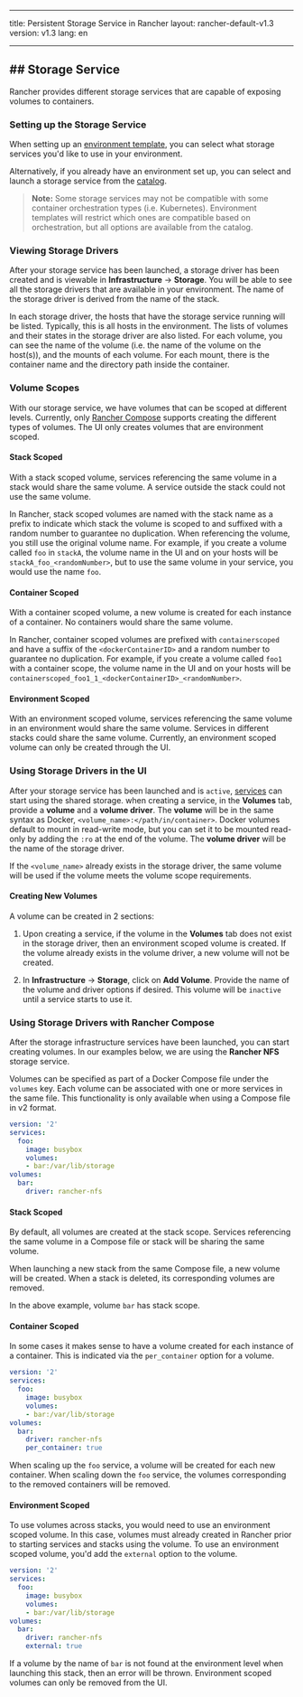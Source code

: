 * * *

title: Persistent Storage Service in Rancher layout: rancher-default-v1.3 version: v1.3 lang: en

* * *

## ## Storage Service

Rancher provides different storage services that are capable of exposing volumes to containers.

### Setting up the Storage Service

When setting up an [environment template]({{site.baseurl}}/rancher/{{page.version}}/{{page.lang}}/environments/#what-is-an-environment-template), you can select what storage services you'd like to use in your environment.

Alternatively, if you already have an environment set up, you can select and launch a storage service from the [catalog]({{site.baseurl}}/rancher/{{page.version}}/{{page.lang}}/catalog/).

> **Note:** Some storage services may not be compatible with some container orchestration types (i.e. Kubernetes). Environment templates will restrict which ones are compatible based on orchestration, but all options are available from the catalog.

### Viewing Storage Drivers

After your storage service has been launched, a storage driver has been created and is viewable in **Infrastructure** -> **Storage**. You will be able to see all the storage drivers that are available in your environment. The name of the storage driver is derived from the name of the stack.

In each storage driver, the hosts that have the storage service running will be listed. Typically, this is all hosts in the environment. The lists of volumes and their states in the storage driver are also listed. For each volume, you can see the name of the volume (i.e. the name of the volume on the host(s)), and the mounts of each volume. For each mount, there is the container name and the directory path inside the container.

### Volume Scopes

With our storage service, we have volumes that can be scoped at different levels. Currently, only [Rancher Compose](#using-storage-drivers-with-rancher-compose) supports creating the different types of volumes. The UI only creates volumes that are environment scoped.

#### Stack Scoped

With a stack scoped volume, services referencing the same volume in a stack would share the same volume. A service outside the stack could not use the same volume.

In Rancher, stack scoped volumes are named with the stack name as a prefix to indicate which stack the volume is scoped to and suffixed with a random number to guarantee no duplication. When referencing the volume, you still use the original volume name. For example, if you create a volume called `foo` in `stackA`, the volume name in the UI and on your hosts will be `stackA_foo_<randomNumber>`, but to use the same volume in your service, you would use the name `foo`.

#### Container Scoped

With a container scoped volume, a new volume is created for each instance of a container. No containers would share the same volume.

In Rancher, container scoped volumes are prefixed with `containerscoped` and have a suffix of the `<dockerContainerID>` and a random number to guarantee no duplication. For example, if you create a volume called `foo1` with a container scope, the volume name in the UI and on your hosts will be `containerscoped_foo1_1_<dockerContainerID>_<randomNumber>`.

#### Environment Scoped

With an environment scoped volume, services referencing the same volume in an environment would share the same volume. Services in different stacks could share the same volume. Currently, an environment scoped volume can only be created through the UI.

### Using Storage Drivers in the UI

After your storage service has been launched and is `active`, [services]({{site.baseurl}}/rancher/{{page.version}}/{{page.lang}}/cattle/adding-services/) can start using the shared storage. when creating a service, in the **Volumes** tab, provide a **volume** and a **volume driver**. The **volume** will be in the same syntax as Docker, `<volume_name>:</path/in/container>`. Docker volumes default to mount in read-write mode, but you can set it to be mounted read-only by adding the `:ro` at the end of the volume. The **volume driver** will be the name of the storage driver.

If the `<volume_name>` already exists in the storage driver, the same volume will be used if the volume meets the volume scope requirements.

#### Creating New Volumes

A volume can be created in 2 sections:

  1. Upon creating a service, if the volume in the **Volumes** tab does not exist in the storage driver, then an environment scoped volume is created. If the volume already exists in the volume driver, a new volume will not be created.

  2. In **Infrastructure** -> **Storage**, click on **Add Volume**. Provide the name of the volume and driver options if desired. This volume will be `inactive` until a service starts to use it.

### Using Storage Drivers with Rancher Compose

After the storage infrastructure services have been launched, you can start creating volumes. In our examples below, we are using the **Rancher NFS** storage service.

Volumes can be specified as part of a Docker Compose file under the `volumes` key. Each volume can be associated with one or more services in the same file. This functionality is only available when using a Compose file in v2 format.

```yaml
version: '2'
services:
  foo:
    image: busybox
    volumes:
    - bar:/var/lib/storage
volumes:
  bar:
    driver: rancher-nfs
```

#### Stack Scoped

By default, all volumes are created at the stack scope. Services referencing the same volume in a Compose file or stack will be sharing the same volume.

When launching a new stack from the same Compose file, a new volume will be created. When a stack is deleted, its corresponding volumes are removed.

In the above example, volume `bar` has stack scope.

#### Container Scoped

In some cases it makes sense to have a volume created for each instance of a container. This is indicated via the `per_container` option for a volume.

```yaml
version: '2'
services:
  foo:
    image: busybox
    volumes:
    - bar:/var/lib/storage
volumes:
  bar:
    driver: rancher-nfs
    per_container: true
```

When scaling up the `foo` service, a volume will be created for each new container. When scaling down the `foo` service, the volumes corresponding to the removed containers will be removed.

#### Environment Scoped

To use volumes across stacks, you would need to use an environment scoped volume. In this case, volumes must already created in Rancher prior to starting services and stacks using the volume. To use an environment scoped volume, you'd add the `external` option to the volume.

```yaml
version: '2'
services:
  foo:
    image: busybox
    volumes:
    - bar:/var/lib/storage
volumes:
  bar:
    driver: rancher-nfs
    external: true
```

If a volume by the name of `bar` is not found at the environment level when launching this stack, then an error will be thrown. Environment scoped volumes can only be removed from the UI.